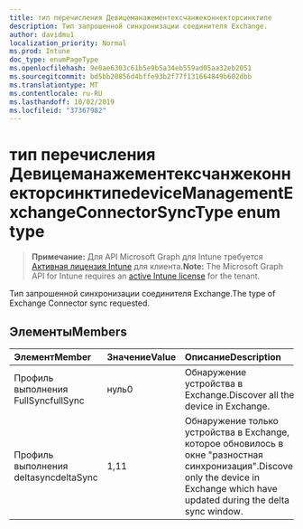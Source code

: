 ```yaml
---
title: тип перечисления Девицеманажементексчанжеконнекторсинктипе
description: Тип запрошенной синхронизации соединителя Exchange.
author: davidmu1
localization_priority: Normal
ms.prod: Intune
doc_type: enumPageType
ms.openlocfilehash: 9e0ae6303c61b5e9b5a34eb559ad05aa32eb2051
ms.sourcegitcommit: bd5bb20856d4bffe93b2f77f131664849b602dbb
ms.translationtype: MT
ms.contentlocale: ru-RU
ms.lasthandoff: 10/02/2019
ms.locfileid: "37367982"
---
```

# <a name="devicemanagementexchangeconnectorsynctype-enum-type"></a><span data-ttu-id="fb3b6-103">тип перечисления Девицеманажементексчанжеконнекторсинктипе</span><span class="sxs-lookup"><span data-stu-id="fb3b6-103">deviceManagementExchangeConnectorSyncType enum type</span></span>

> <span data-ttu-id="fb3b6-104">**Примечание:** Для API Microsoft Graph для Intune требуется [Активная лицензия Intune](https://go.microsoft.com/fwlink/?linkid=839381) для клиента.</span><span class="sxs-lookup"><span data-stu-id="fb3b6-104">**Note:** The Microsoft Graph API for Intune requires an [active Intune license](https://go.microsoft.com/fwlink/?linkid=839381) for the tenant.</span></span>

<span data-ttu-id="fb3b6-105">Тип запрошенной синхронизации соединителя Exchange.</span><span class="sxs-lookup"><span data-stu-id="fb3b6-105">The type of Exchange Connector sync requested.</span></span>

## <a name="members"></a><span data-ttu-id="fb3b6-106">Элементы</span><span class="sxs-lookup"><span data-stu-id="fb3b6-106">Members</span></span>
|<span data-ttu-id="fb3b6-107">Элемент</span><span class="sxs-lookup"><span data-stu-id="fb3b6-107">Member</span></span>|<span data-ttu-id="fb3b6-108">Значение</span><span class="sxs-lookup"><span data-stu-id="fb3b6-108">Value</span></span>|<span data-ttu-id="fb3b6-109">Описание</span><span class="sxs-lookup"><span data-stu-id="fb3b6-109">Description</span></span>|
|:---|:---|:---|
|<span data-ttu-id="fb3b6-110">Профиль выполнения FullSync</span><span class="sxs-lookup"><span data-stu-id="fb3b6-110">fullSync</span></span>|<span data-ttu-id="fb3b6-111">нуль</span><span class="sxs-lookup"><span data-stu-id="fb3b6-111">0</span></span>|<span data-ttu-id="fb3b6-112">Обнаружение устройства в Exchange.</span><span class="sxs-lookup"><span data-stu-id="fb3b6-112">Discover all the device in Exchange.</span></span>|
|<span data-ttu-id="fb3b6-113">Профиль выполнения deltasync</span><span class="sxs-lookup"><span data-stu-id="fb3b6-113">deltaSync</span></span>|<span data-ttu-id="fb3b6-114">1,1</span><span class="sxs-lookup"><span data-stu-id="fb3b6-114">1</span></span>|<span data-ttu-id="fb3b6-115">Обнаружение только устройства в Exchange, которое обновилось в окне "разностная синхронизация".</span><span class="sxs-lookup"><span data-stu-id="fb3b6-115">Discover only the device in Exchange which have updated during the delta sync window.</span></span>|




